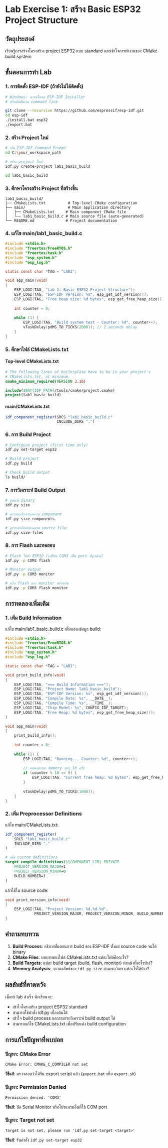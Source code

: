 # Lab Exercise 1: สร้าง Basic ESP32 Project Structure

## วัตถุประสงค์
เรียนรู้การสร้างโครงสร้าง project ESP32 แบบ standard และเข้าใจการทำงานของ CMake build system

## ขั้นตอนการทำ Lab

### 1. การติดตั้ง ESP-IDF (ถ้ายังไม่ได้ติดตั้ง)

```bash
# Windows: ดาวน์โหลด ESP-IDF Installer
# หรือติดตั้งผ่าน command line

git clone --recursive https://github.com/espressif/esp-idf.git
cd esp-idf
./install.bat esp32
./export.bat
```

### 2. สร้าง Project ใหม่

```bash
# เปิด ESP-IDF Command Prompt
cd C:\your_workspace_path

# สร้าง project ใหม่
idf.py create-project lab1_basic_build

cd lab1_basic_build
```

### 3. ศึกษาโครงสร้าง Project ที่สร้างขึ้น

```
lab1_basic_build/
├── CMakeLists.txt          # Top-level CMake configuration
├── main/                   # Main application directory
│   ├── CMakeLists.txt     # Main component CMake file
│   └── lab1_basic_build.c # Main source file (auto-generated)
└── README.md              # Project documentation
```

### 4. แก้ไข main/lab1_basic_build.c

```c
#include <stdio.h>
#include "freertos/FreeRTOS.h"
#include "freertos/task.h"
#include "esp_system.h"
#include "esp_log.h"

static const char *TAG = "LAB1";

void app_main(void)
{
    ESP_LOGI(TAG, "Lab 1: Basic ESP32 Project Structure");
    ESP_LOGI(TAG, "ESP-IDF Version: %s", esp_get_idf_version());
    ESP_LOGI(TAG, "Free heap size: %d bytes", esp_get_free_heap_size());
    
    int counter = 0;
    
    while (1) {
        ESP_LOGI(TAG, "Build system test - Counter: %d", counter++);
        vTaskDelay(pdMS_TO_TICKS(2000)); // 2 seconds delay
    }
}
```

### 5. ศึกษาไฟล์ CMakeLists.txt

#### Top-level CMakeLists.txt
```cmake
# The following lines of boilerplate have to be in your project's
# CMakeLists.txt, at minimum.
cmake_minimum_required(VERSION 3.16)

include($ENV{IDF_PATH}/tools/cmake/project.cmake)
project(lab1_basic_build)
```

#### main/CMakeLists.txt
```cmake
idf_component_register(SRCS "lab1_basic_build.c"
                       INCLUDE_DIRS ".")
```

### 6. การ Build Project

```bash
# Configure project (first time only)
idf.py set-target esp32

# Build project
idf.py build

# Check build output
ls build/
```

### 7. การวิเคราะห์ Build Output

```bash
# ดูขนาด binary
idf.py size

# ดูรายละเอียดขนาดตาม component
idf.py size-components

# ดูรายละเอียดขนาดตาม source file
idf.py size-files
```

### 8. การ Flash และทดสอบ

```bash
# Flash ไปยัง ESP32 (เปลี่ยน COM3 เป็น port ที่ถูกต้อง)
idf.py -p COM3 flash

# Monitor output
idf.py -p COM3 monitor

# หรือ flash และ monitor พร้อมกัน
idf.py -p COM3 flash monitor
```

## การทดลองเพิ่มเติม

### 1. เพิ่ม Build Information

แก้ไข main/lab1_basic_build.c เพื่อแสดงข้อมูล build:

```c
#include <stdio.h>
#include "freertos/FreeRTOS.h"
#include "freertos/task.h"
#include "esp_system.h"
#include "esp_log.h"

static const char *TAG = "LAB1";

void print_build_info(void)
{
    ESP_LOGI(TAG, "=== Build Information ===");
    ESP_LOGI(TAG, "Project Name: lab1_basic_build");
    ESP_LOGI(TAG, "ESP-IDF Version: %s", esp_get_idf_version());
    ESP_LOGI(TAG, "Compile Date: %s", __DATE__);
    ESP_LOGI(TAG, "Compile Time: %s", __TIME__);
    ESP_LOGI(TAG, "Chip Model: %s", CONFIG_IDF_TARGET);
    ESP_LOGI(TAG, "Free Heap: %d bytes", esp_get_free_heap_size());
}

void app_main(void)
{
    print_build_info();
    
    int counter = 0;
    
    while (1) {
        ESP_LOGI(TAG, "Running... Counter: %d", counter++);
        
        // แสดงสถานะ memory ทุกๆ 10 ครั้ง
        if (counter % 10 == 0) {
            ESP_LOGI(TAG, "Current free heap: %d bytes", esp_get_free_heap_size());
        }
        
        vTaskDelay(pdMS_TO_TICKS(1000));
    }
}
```

### 2. เพิ่ม Preprocessor Definitions

แก้ไข main/CMakeLists.txt:

```cmake
idf_component_register(
    SRCS "lab1_basic_build.c"
    INCLUDE_DIRS "."
)

# เพิ่ม custom definitions
target_compile_definitions(${COMPONENT_LIB} PRIVATE
    PROJECT_VERSION_MAJOR=1
    PROJECT_VERSION_MINOR=0
    BUILD_NUMBER=1
)
```

แล้วใช้ใน source code:

```c
void print_version_info(void)
{
    ESP_LOGI(TAG, "Project Version: %d.%d.%d", 
             PROJECT_VERSION_MAJOR, PROJECT_VERSION_MINOR, BUILD_NUMBER);
}
```

## คำถามทบทวน

1. **Build Process**: อธิบายขั้นตอนการ build ของ ESP-IDF ตั้งแต่ source code จนได้ binary
2. **CMake Files**: บทบาทของไฟล์ CMakeLists.txt แต่ละไฟล์คืออะไร?
3. **Build Targets**: แต่ละ build target (build, flash, monitor) ทำหน้าที่อะไรบ้าง?
4. **Memory Analysis**: จากผลลัพธ์ของ `idf.py size` สามารถวิเคราะห์อะไรได้บ้าง?

## ผลลัพธ์ที่คาดหวัง

เมื่อทำ lab สำเร็จ นักเรียนจะ:
- เข้าใจโครงสร้าง project ESP32 standard
- สามารถใช้คำสั่ง idf.py เบื้องต้นได้
- เข้าใจ build process และสามารถวิเคราะห์ build output ได้
- สามารถแก้ไข CMakeLists.txt เพื่อปรับแต่ง build configuration

## การแก้ไขปัญหาที่พบบ่อย

### ปัญหา: CMake Error
```
CMake Error: CMAKE_C_COMPILER not set
```
**วิธีแก้**: ตรวจสอบว่าได้รัน export script แล้ว (`export.bat` หรือ `export.sh`)

### ปัญหา: Permission Denied
```
Permission denied: 'COM3'
```
**วิธีแก้**: ปิด Serial Monitor หรือโปรแกรมอื่นที่ใช้ COM port

### ปัญหา: Target not set
```
Target is not set, please run 'idf.py set-target <target>'
```
**วิธีแก้**: รันคำสั่ง `idf.py set-target esp32`
